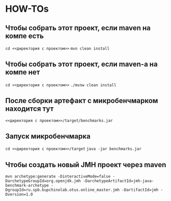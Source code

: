 # HOW-TOs

## Чтобы cобрать этот проект, если maven на компе есть
``cd <<директория с проектом>>``
``mvn clean install``

## Чтобы cобрать этот проект, если maven-а на компе нет
``cd <<директория с проектом>>``
``./mvnw clean install``

## После сборки артефакт с микробенчмарком находится тут
``<<директория с проектом>>/target/benchmarks.jar``

## Запуск микробенчмарка
``cd <<директория с проектом>>/target``
``java -jar benchmarks.jar``

## Чтобы создать новый JMH проект через maven 
``mvn archetype:generate -DinteractiveMode=false -DarchetypeGroupId=org.openjdk.jmh -DarchetypeArtifactId=jmh-java-benchmark-archetype -DgroupId=ru.spb.kupchinolab.otus.online_master.jmh -DartifactId=jmh -Dversion=1.0``

